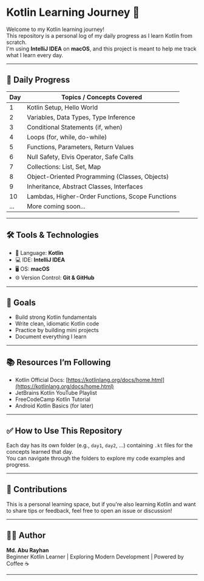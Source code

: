 # Kotlin Learning Journey 🚀

Welcome to my Kotlin learning journey!  
This repository is a personal log of my daily progress as I learn Kotlin from scratch.  
I'm using **IntelliJ IDEA** on **macOS**, and this project is meant to help me track what I learn every day.

---

## 📅 Daily Progress

| Day | Topics / Concepts Covered                          |
|-----|----------------------------------------------------|
| 1   | Kotlin Setup, Hello World                          |
| 2   | Variables, Data Types, Type Inference              |
| 3   | Conditional Statements (if, when)                  |
| 4   | Loops (for, while, do-while)                       |
| 5   | Functions, Parameters, Return Values               |
| 6   | Null Safety, Elvis Operator, Safe Calls            |
| 7   | Collections: List, Set, Map                        |
| 8   | Object-Oriented Programming (Classes, Objects)     |
| 9   | Inheritance, Abstract Classes, Interfaces          |
| 10  | Lambdas, Higher-Order Functions, Scope Functions   |
| ... | More coming soon...                                |

---

## 🛠 Tools & Technologies

- 🧠 Language: **Kotlin**
- 💻 IDE: **IntelliJ IDEA**
- 🖥 OS: **macOS**
- 🌐 Version Control: **Git & GitHub**

---

## 📌 Goals

- Build strong Kotlin fundamentals
- Write clean, idiomatic Kotlin code
- Practice by building mini projects
- Document everything I learn

---

## 📚 Resources I’m Following

- Kotlin Official Docs: [https://kotlinlang.org/docs/home.html](https://kotlinlang.org/docs/home.html)
- JetBrains Kotlin YouTube Playlist
- FreeCodeCamp Kotlin Tutorial
- Android Kotlin Basics (for later)

---

## ✅ How to Use This Repository

Each day has its own folder (e.g., `day1`, `day2`, ...) containing `.kt` files for the concepts learned that day.  
You can navigate through the folders to explore my code examples and progress.

---

## 🌟 Contributions

This is a personal learning space, but if you're also learning Kotlin and want to share tips or feedback, feel free to open an issue or discussion!

---

## 🧑‍💻 Author

**Md. Abu Rayhan**  
Beginner Kotlin Learner | Exploring Modern Development | Powered by Coffee ☕

---

